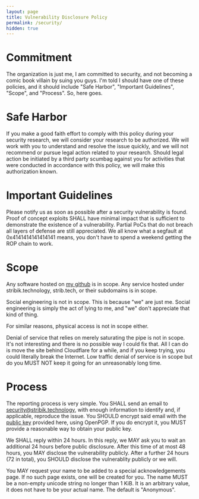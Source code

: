 ```yaml
---
layout: page
title: Vulnerability Disclosure Policy
permalink: /security/
hidden: true
---
```


# Commitment

The organization is just me, I am committed to security, and not becoming a comic book villain by suing you guys.
I'm told I should have one of these policies, and it should include "Safe Harbor", "Important Guidelines", "Scope", and "Process".
So, here goes.

# Safe Harbor

If you make a good faith effort to comply with this policy during your security research, we will consider your research to be authorized.
We will work with you to understand and resolve the issue quickly, and we will not recommend or pursue legal action related to your research.
Should legal action be initiated by a third party scumbag against you for activities that were conducted in accordance with this policy, we will make this authorization known.

# Important Guidelines

Please notify us as soon as possible after a security vulnerability is found.
Proof of concept exploits SHALL have minimal impact that is sufficient to demonstrate the existence of a vulnerability.
Partial PoCs that do not breach all layers of defense are still appreciated.
We all know what a segfault at 0x4141414141414141 means, you don't have to spend a weekend getting the ROP chain to work.

# Scope

Any software hosted on [my github](https://github.com/stribika) is in scope.
Any service hosted under stribik.technology, strib.tech, or their subdomains is in scope.

Social engineering is not in scope.
This is because "we" are just me.
Social engineering is simply the act of lying to me, and "we" don't appreciate that kind of thing.

For similar reasons, physical access is not in scope either.

Denial of service that relies on merely saturating the pipe is not in scope.
It's not interesting and there is no possible way I could fix that.
All I can do is move the site behind Cloudflare for a while, and if you keep trying, you could literally break the Internet.
Low traffic denial of service is in scope but do you MUST NOT keep it going for an unreasonably long time.

# Process

The reporting process is very simple.
You SHALL send an email to [security@stribik.technology](mailto:security@stribik.technology), with enough information to identify and, if applicable, reproduce the issue.
You SHOULD encrypt said email with the [public key](/assets/about/security.gpg) provided here, using OpenPGP.
If you do encrypt it, you MUST provide a reasonable way to obtain your public key.

We SHALL reply within 24 hours.
In this reply, we MAY ask you to wait an additional 24 hours before public disclosure.
After this time of at most 48 hours, you MAY disclose the vulnerability publicly.
After a further 24 hours (72 in total), you SHOULD disclose the vulnerablity publicly or we will.

You MAY request your name to be added to a special acknowledgements page.
If no such page exists, one will be created for you.
The name MUST be a non-empty unicode string no longer than 1 KiB.
It is an arbitrary value, it does not have to be your actual name.
The default is "Anonymous".
